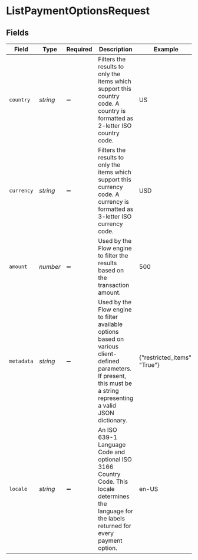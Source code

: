 # ListPaymentOptionsRequest


## Fields

| Field                                                                                                                                                                   | Type                                                                                                                                                                    | Required                                                                                                                                                                | Description                                                                                                                                                             | Example                                                                                                                                                                 |
| ----------------------------------------------------------------------------------------------------------------------------------------------------------------------- | ----------------------------------------------------------------------------------------------------------------------------------------------------------------------- | ----------------------------------------------------------------------------------------------------------------------------------------------------------------------- | ----------------------------------------------------------------------------------------------------------------------------------------------------------------------- | ----------------------------------------------------------------------------------------------------------------------------------------------------------------------- |
| `country`                                                                                                                                                               | *string*                                                                                                                                                                | :heavy_minus_sign:                                                                                                                                                      | Filters the results to only the items which support this country code. A<br/>country is formatted as 2-letter ISO country code.                                         | US                                                                                                                                                                      |
| `currency`                                                                                                                                                              | *string*                                                                                                                                                                | :heavy_minus_sign:                                                                                                                                                      | Filters the results to only the items which support this currency code. A<br/>currency is formatted as 3-letter ISO currency code.                                      | USD                                                                                                                                                                     |
| `amount`                                                                                                                                                                | *number*                                                                                                                                                                | :heavy_minus_sign:                                                                                                                                                      | Used by the Flow engine to filter the results based on the transaction amount.                                                                                          | 500                                                                                                                                                                     |
| `metadata`                                                                                                                                                              | *string*                                                                                                                                                                | :heavy_minus_sign:                                                                                                                                                      | Used by the Flow engine to filter available options based on various<br/>client-defined parameters. If present, this must be a string representing<br/>a valid JSON dictionary. | {"restricted_items": "True"}                                                                                                                                            |
| `locale`                                                                                                                                                                | *string*                                                                                                                                                                | :heavy_minus_sign:                                                                                                                                                      | An ISO 639-1 Language Code and optional ISO 3166 Country Code. This locale<br/>determines the language for the labels returned for every payment option.                | en-US                                                                                                                                                                   |